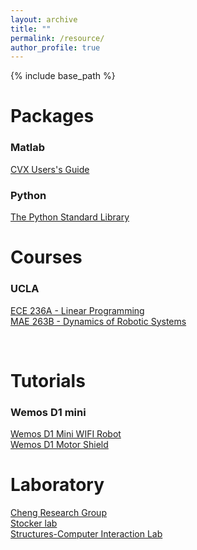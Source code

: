```yaml
---
layout: archive
title: ""
permalink: /resource/
author_profile: true
---
```


{% include base_path %}

Packages
======
### Matlab
[CVX Users's Guide](http://web.cvxr.com/cvx/doc/) <br />

### Python
[The Python Standard Library](https://docs.python.org/3/library/index.html)


Courses
======

### UCLA
[ECE 236A - Linear Programming](http://www.seas.ucla.edu/~vandenbe/ee236a/ee236a.html) <br />
[MAE 263B	- Dynamics of Robotic Systems](http://bionics.seas.ucla.edu/education/MAE_263D.html)
  
<br/>
  
Tutorials
======
  
### Wemos D1 mini
[Wemos D1 Mini WIFI Robot](https://www.instructables.com/Wemos-D1-Mini-WIFI-Robot-MQTT-UDP/) <br />
[Wemos D1 Motor Shield](https://github.com/thomasfredericks/wemos_motor_shield)<br/>
  
Laboratory
======

[Cheng Research Group](https://cheng.cems.umn.edu/) <br />
[Stocker lab](https://stockerlab.ethz.ch/) <br />
[Structures-Computer Interaction Lab](https://structures.computer/) <br />

